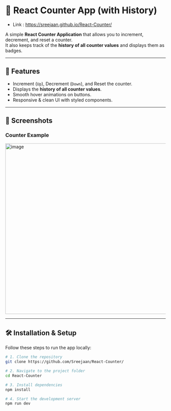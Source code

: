 # 🧮 React Counter App (with History) 
- Link : https://sreejaan.github.io/React-Counter/

A simple **React Counter Application** that allows you to increment, decrement, and reset a counter.  
It also keeps track of the **history of all counter values** and displays them as badges.


---

## 🚀 Features
- Increment (`Up`), Decrement (`Down`), and Reset the counter.
- Displays the **history of all counter values**.
- Smooth hover animations on buttons.
- Responsive & clean UI with styled components.

---

## 📸 Screenshots

### Counter Example
<img width="569" height="536" alt="image" src="https://github.com/user-attachments/assets/9b70c23e-9dcd-4de7-a63b-c57014c7409b" />


---

## 🛠️ Installation & Setup

Follow these steps to run the app locally:


```bash
# 1. Clone the repository
git clone https://github.com/Sreejaan/React-Counter/

# 2. Navigate to the project folder
cd React-Counter

# 3. Install dependencies
npm install

# 4. Start the development server
npm run dev
```
